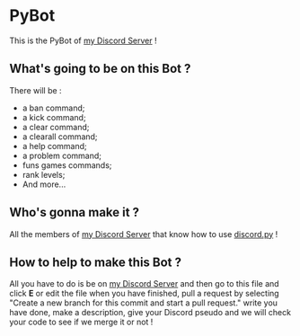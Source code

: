 # PyBot
This is the PyBot of <a href="https://discord.gg/GmHEZz9GGv">my Discord Server<a> !

## What's going to be on this Bot ?

There will be :
- a ban command;
- a kick command;
- a clear command;
- a clearall command;
- a help command;
- a problem command;
- funs games commands;
- rank levels;
- And more...

## Who's gonna make it ?

All the members of <a href="https://discord.gg/GmHEZz9GGv">my Discord Server<a> that know how to use <a href="https://discordpy.readthedocs.io/en/stable/">discord.py<a> !

## How to help to make this Bot ?

All you have to do is be on <a href="https://discord.gg/GmHEZz9GGv">my Discord Server<a> and then go to this file and click **E** or edit the file when you have finished, pull a request by selecting "Create a new branch for this commit and start a pull request." write you have done, make a description, give your Discord pseudo and we will check your code to see if we merge it or not !
